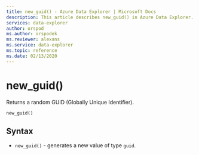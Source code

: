 ```yaml
---
title: new_guid() - Azure Data Explorer | Microsoft Docs
description: This article describes new_guid() in Azure Data Explorer.
services: data-explorer
author: orspod
ms.author: orspodek
ms.reviewer: alexans
ms.service: data-explorer
ms.topic: reference
ms.date: 02/13/2020
---
```

# new_guid()

Returns a random GUID (Globally Unique Identifier).

```kusto
new_guid()
```

## Syntax

* `new_guid()` - generates a new value of type `guid`.